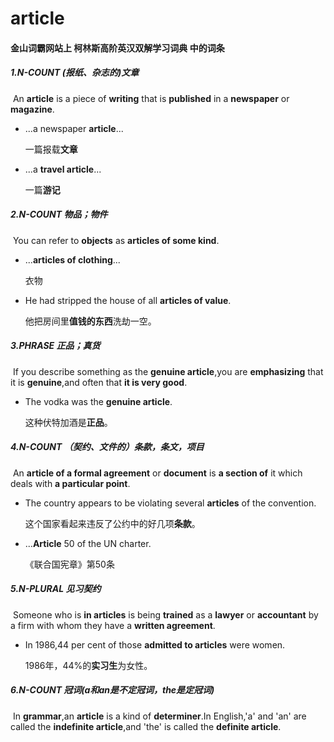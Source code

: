 # article

#### 金山词霸网站上 柯林斯高阶英汉双解学习词典 中的词条

##### 1.N-COUNT (报纸、杂志的)文章

​		An **article** is a piece of **writing** that is **published** in a **newspaper** or **magazine**.

- ...a newspaper **article**...

  一篇报载**文章**

- ...a **travel article**...

  一篇**游记**

##### 2.N-COUNT 物品；物件

​	You can refer to **objects** as **articles of some kind**.

- ...**articles of clothing**...

  衣物

- He had stripped the house of all **articles of value**.

  他把房间里**值钱的东西**洗劫一空。

##### 3.PHRASE 正品；真货

​		If you describe something as the **genuine article**,you are **emphasizing** that it is **genuine**,and often that **it is very good**.

- The vodka was the **genuine article**.

  这种伏特加酒是**正品**。

##### 4.N-COUNT （契约、文件的）条款，条文，项目

​		An **article of a formal agreement** or **document** is **a section of** it which deals with **a particular point**.

- The country appears to be violating several **articles** of the convention.

  这个国家看起来违反了公约中的好几项**条款**。

- ...**Article** 50 of the UN charter.

  《联合国宪章》第50条

##### 5.N-PLURAL 见习契约

​	Someone who is **in articles** is being **trained** as a **lawyer** or **accountant** by a firm with whom they have a **written agreement**.

- In 1986,44 per cent of those **admitted to articles** were women.

  1986年，44%的**实习生**为女性。

##### 6.N-COUNT 冠词(a和an是不定冠词，the是定冠词)

​	In **grammar**,an **article** is a kind of **determiner**.In English,'a' and 'an' are called the **indefinite article**,and 'the' is called the **definite article**.





